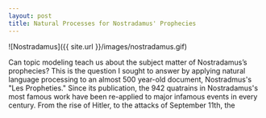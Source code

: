 ```yaml
---
layout: post
title: Natural Processes for Nostradamus' Prophecies
---
```


![Nostradamus]({{ site.url }}/images/nostradamus.gif)

Can topic modeling teach us about the subject matter of Nostradamus’s prophecies? This is the question I sought to answer by applying natural language processing to an almost 500 year-old document, Nostradmus's "Les Propheties." Since its publication, the 942 quatrains in Nostradamus's most famous work have been re-applied to major infamous events in every century. From the rise of Hitler, to the attacks of September 11th, the 
